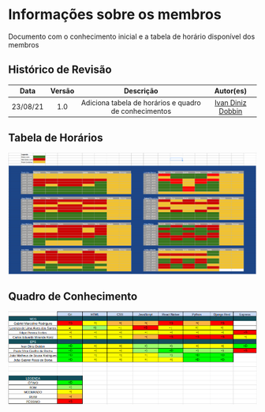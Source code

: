 # Informações sobre os membros

Documento com o conhecimento inicial e a tabela de horário disponível dos membros

## Histórico de Revisão

| Data | Versão | Descrição | Autor(es)|
|:----:|:------:|:---------:|:--------:|
| 23/08/21 | 1.0 | Adiciona tabela de horários e quadro de conhecimentos | [Ivan Diniz Dobbin](https://github.com/darmsDD) |

## Tabela de Horários
[![](TabelaHorarios.png)](TabelaHorarios.png)

## Quadro de Conhecimento
[![](QuadroConhecimentos.png)](QuadroConhecimentos.png)